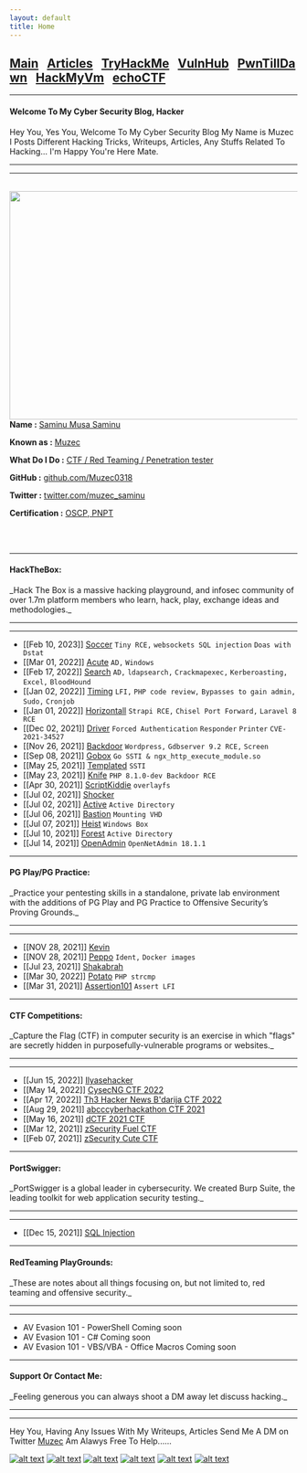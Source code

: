 ```yaml
---
layout: default
title: Home
---
```



<h2 class="mume-header" id="mainindexhtml-nbspnbsp-contactcontacthtml"><a href="./index.html">Main</a>&#xA0;&#xA0;&#xA0;<a href="/posts/articles/index.html">Articles</a>&#xA0;&#xA0;&#xA0;<a href="/posts/tryhackme/index.html">TryHackMe</a>&#xA0;&#xA0;&#xA0;<a href="/posts/vulnhub/index.html">VulnHub</a>&#xA0;&#xA0;&#xA0;<a href="/posts/pwntilldawn/index.html">PwnTillDawn</a>&#xA0;&#xA0;&#xA0;<a href="/posts/hackmyvm/index.html">HackMyVm</a>&#xA0;&#xA0;&#xA0;<a href="/posts/echoctf/index.html">echoCTF</a></h2>


* * *
#### Welcome To My Cyber Security Blog,  Hacker
Hey You, Yes You, Welcome To My Cyber Security Blog My Name is Muzec I Posts Different Hacking Tricks, Writeups, Articles, Any Stuffs Related To Hacking... I'm Happy You're Here Mate.

* * *


<hr>
<br>
<img style="padding-right: 30px;" align="left"  width="600" height="400" src="https://user-images.githubusercontent.com/69868171/217498714-2b7c3e24-da81-43dd-9deb-f7911ba45415.png">
<br>
<p><strong>Name :</strong> <a href="#">Saminu Musa Saminu</a></p>
<p><strong>Known as :</strong> <a href="#">Muzec</a></p>
<p><strong>What Do I Do :</strong> <a href="#">CTF / Red Teaming / Penetration tester</a></p>
<p><strong>GitHub :</strong> <a href="https://github.com/Muzec0318">github.com/Muzec0318</a></p>
<p><strong>Twitter :</strong> <a href="https://twitter.com/muzec_saminu">twitter.com/muzec_saminu</a></p>
<p><strong>Certification :</strong> <a href="#">OSCP, PNPT</a></p>
<br clear="left">
<br clear="left">




* * *
<h4 class="mume-header" id="hackthebox">HackTheBox:</h4>
_Hack The Box is a massive hacking playground, and infosec community of over 1.7m platform members who learn, hack, play, exchange ideas and methodologies._
<hr>
<hr>


- [[Feb 10, 2023]] [Soccer](https://muzec0318.github.io/posts/hackthebox/soccer.html) `Tiny RCE,` `websockets SQL injection` `Doas with Dstat`
- [[Mar 01, 2022]] [Acute](https://muzec0318.github.io/posts/hackthebox/acute.html) `AD,` `Windows`
- [[Feb 17, 2022]] [Search](https://muzec0318.github.io/posts/hackthebox/search.html) `AD,` `ldapsearch,` `Crackmapexec,` `Kerberoasting,` `Excel,` `BloodHound`
- [[Jan 02, 2022]] [Timing](https://muzec0318.github.io/posts/hackthebox/timing.html) `LFI,` `PHP code review,` `Bypasses to gain admin,` `Sudo,` `Cronjob`
- [[Jan 01, 2022]] [Horizontall](https://muzec0318.github.io/posts/hackthebox/horizontall.html) `Strapi RCE,` `Chisel Port Forward,` `Laravel 8 RCE`
- [[Dec 02, 2021]] [Driver](https://muzec0318.github.io/posts/hackthebox/driver.html) `Forced Authentication` `Responder` `Printer` `CVE-2021-34527`
- [[Nov 26, 2021]] [Backdoor](https://muzec0318.github.io/posts/hackthebox/backdoor.html) `Wordpress,` `Gdbserver 9.2 RCE,` `Screen`
- [[Sep 08, 2021]] [Gobox](https://muzec0318.github.io/posts/hackthebox/gobox.html) `Go SSTI & ngx_http_execute_module.so`
- [[May 25, 2021]] [Templated](https://muzec0318.github.io/posts/hackthebox/templated.html) `SSTI`
- [[May 23, 2021]] [Knife](https://muzec0318.github.io/posts/hackthebox/knife.html) `PHP 8.1.0-dev Backdoor RCE`
- [[Apr 30, 2021]] [ScriptKiddie](https://muzec0318.github.io/posts/hackthebox/scriptkiddie.html) `overlayfs`
- [[Jul 02, 2021]] [Shocker](https://muzec0318.github.io/posts/hackthebox/shocker.html)
- [[Jul 02, 2021]] [Active](https://muzec0318.github.io/posts/hackthebox/active.html) `Active Directory`
- [[Jul 06, 2021]] [Bastion](https://muzec0318.github.io/posts/hackthebox/bastion.html) `Mounting VHD`
- [[Jul 07, 2021]] [Heist](https://muzec0318.github.io/posts/hackthebox/heist.html) `Windows Box`
- [[Jul 10, 2021]] [Forest](https://muzec0318.github.io/posts/hackthebox/forest.html) `Active Directory`
- [[Jul 14, 2021]] [OpenAdmin](https://muzec0318.github.io/posts/hackthebox/openadmin.html) `OpenNetAdmin 18.1.1`





* * *
<h4 class="mume-header" id="pg">PG Play/PG Practice:</h4>
_Practice your pentesting skills in a standalone, private lab environment with the additions of PG Play and PG Practice to Offensive Security’s Proving Grounds._ 
<hr>
<hr>


- [[NOV 28, 2021]] [Kevin](https://muzec0318.github.io/posts/PG/kevin.html)
- [[NOV 28, 2021]] [Peppo](https://muzec0318.github.io/posts/PG/peppo.html) `Ident,` `Docker images`
- [[Jul 23, 2021]] [Shakabrah](https://muzec0318.github.io/posts/PG/shakabrah.html)
- [[Mar 30, 2022]] [Potato](https://muzec0318.github.io/posts/PG/potato.html) `PHP strcmp`
- [[Mar 31, 2021]] [Assertion101](https://muzec0318.github.io/posts/PG/assertion101.html) `Assert LFI`



* * *
<h4 class="mume-header" id="ctf">CTF Competitions:</h4>
_Capture the Flag (CTF) in computer security is an exercise in which "flags" are secretly hidden in purposefully-vulnerable programs or websites._
<hr>
<hr>


- [[Jun 15, 2022]] [Ilyasehacker](https://muzec0318.github.io/posts/CTF/ilyasehacker.html)
- [[May 14, 2022]] [CysecNG CTF 2022](https://muzec0318.github.io/posts/CTF/cysecctf.html)
- [[Apr 17, 2022]] [Th3 Hacker News B'darija CTF 2022](https://muzec0318.github.io/posts/CTF/thnbdarij.html)
- [[Aug 29, 2021]] [abcccyberhackathon CTF 2021](https://muzec0318.github.io/posts/CTF/abcctf.html)
- [[May 16, 2021]] [dCTF 2021 CTF](https://muzec0318.github.io/posts/CTF/dctf21.html)
- [[Mar 12, 2021]] [zSecurity Fuel CTF](https://muzec0318.github.io/posts/CTF/Zfuel.html)
- [[Feb 07, 2021]] [zSecurity Cute CTF](https://muzec0318.github.io/posts/CTF/Zcute.html)



* * *
<h4 class="mume-header" id="portswigger">PortSwigger:</h4>
_PortSwigger is a global leader in cybersecurity. We created Burp Suite, the leading toolkit for web application security testing._
<hr>
<hr>


- [[Dec 15, 2021]] [SQL Injection](https://muzec0318.github.io/posts/portswigger/sqli1.html)




* * *
<h4 class="mume-header" id="redTeaming">RedTeaming PlayGrounds:</h4>
_These are notes about all things focusing on, but not limited to, red teaming and offensive security._
<hr>
<hr>


- AV Evasion 101 - PowerShell Coming soon
- AV Evasion 101 - C# Coming soon
- AV Evasion 101 - VBS/VBA - Office Macros Coming soon



* * *
<h4 class="mume-header" id="contact">Support Or Contact Me:</h4>
_Feeling generous you can always shoot a DM away let discuss hacking._
<hr>
<hr>

Hey You, Having Any Issues With My Writeups, Articles Send Me A DM on Twitter [Muzec](https://twitter.com/muzec_saminu)  Am Alawys Free To Help......


<!-- display the social media buttons in your README -->

[![alt text][1.1]][1]
[![alt text][2.1]][2]
[![alt text][3.1]][3]
[![alt text][4.1]][4]
[![alt text][5.1]][5]
[![alt text][6.1]][6]

<!-- icons with padding -->

[1.1]: http://i.imgur.com/tXSoThF.png
[2.1]: http://i.imgur.com/P3YfQoD.png
[3.1]: http://i.imgur.com/yCsTjba.png
[4.1]: http://i.imgur.com/YckIOms.png
[5.1]: http://i.imgur.com/1AGmwO3.png
[6.1]: http://i.imgur.com/0o48UoR.png


<!-- links to your social media accounts -->
<!-- update these accordingly -->


[1]: http://www.twitter.com/muzec_saminu
[2]: http://www.facebook.com/muzec_saminu
[3]: https://plus.google.com/+MuzecSaminu
[4]: http://muzec.tumblr.com
[5]: http://dribbble.com/muzec_saminu
[6]: http://www.github.com/Muzec0318
